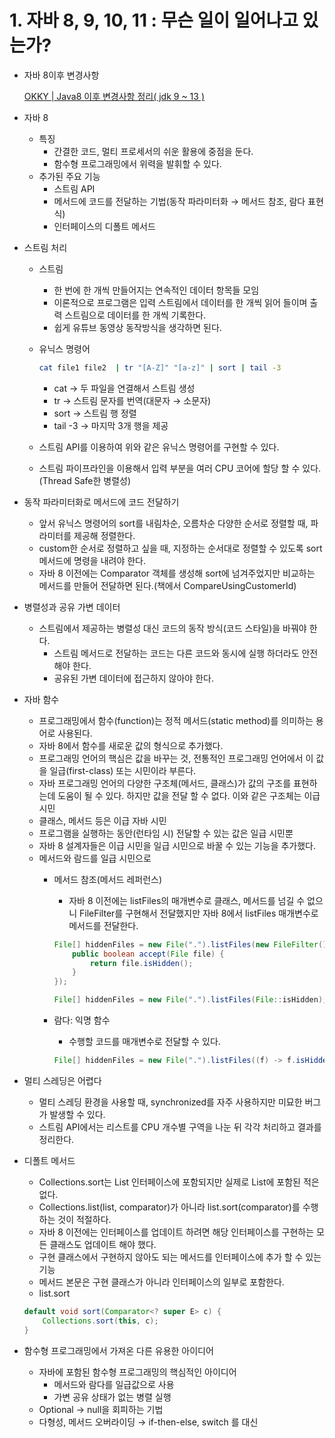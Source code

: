 # 1. 자바 8, 9, 10, 11 : 무슨 일이 일어나고 있는가?

- 자바 8이후 변경사항

    [OKKY | Java8 이후 변경사항 정리( jdk 9 ~ 13 )](https://okky.kr/article/802815)

- 자바 8
    - 특징
        - 간결한 코드, 멀티 프로세서의 쉬운 활용에 중점을 둔다.
        - 함수형 프로그래밍에서 위력을 발휘할 수 있다.
    - 추가된 주요 기능
        - 스트림 API
        - 메서드에 코드를 전달하는 기법(동작 파라미터화 → 메서드 참조, 람다 표현식)
        - 인터페이스의 디폴트 메서드
- 스트림 처리
    - 스트림
        - 한 번에 한 개씩 만들어지는 연속적인 데이터 항목들 모임
        - 이론적으로 프로그램은 입력 스트림에서 데이터를 한 개씩 읽어 들이며 출력 스트림으로 데이터를 한 개씩 기록한다.
        - 쉽게 유튜브 동영상 동작방식을 생각하면 된다.
    - 유닉스 명령어

        ```bash
        cat file1 file2  | tr "[A-Z]" "[a-z]" | sort | tail -3
        ```

        - cat → 두 파일을 연결해서 스트림 생성
        - tr → 스트림 문자를 번역(대문자 → 소문자)
        - sort → 스트림 행 정렬
        - tail -3 → 마지막 3개 행을 제공
    - 스트림 API를 이용하여 위와 같은 유닉스 명령어를 구현할 수 있다.
    - 스트림 파이프라인을 이용해서 입력 부분을 여러 CPU 코어에 할당 할 수 있다.(Thread Safe한 병렬성)
- 동작 파라미터화로 메서드에 코드 전달하기
    - 앞서 유닉스 명령어의 sort를 내림차순, 오름차순 다양한 순서로 정렬할 때, 파라미터를 제공해 정렬한다.
    - custom한 순서로 정렬하고 싶을 때, 지정하는 순서대로 정렬할 수 있도록 sort 메서드에 명령을 내려야 한다.
    - 자바 8 이전에는 Comparator  객체를 생성해 sort에 넘겨주었지만 비교하는 메서드를 만들어 전달하면 된다.(책에서 CompareUsingCustomerId)
- 병렬성과 공유 가변 데이터
    - 스트림에서 제공하는 병렬성 대신 코드의 동작 방식(코드 스타일)을 바꿔야 한다.
        - 스트림 메서드로 전달하는 코드는 다른 코드와 동시에 실행 하더라도 안전해야 한다.
        - 공유된 가변 데이터에 접근하지 않아야 한다.
- 자바 함수
    - 프로그래밍에서 함수(function)는 정적 메서드(static method)를 의미하는 용어로 사용된다.
    - 자바 8에서 함수를 새로운 값의 형식으로 추가했다.
    - 프로그래밍 언어의 핵심은 값을 바꾸는 것, 전통적인 프로그래밍 언어에서 이 값을 일급(first-class) 또는 시민이라 부른다.
    - 자바 프로그래밍 언어의 다양한 구조체(메서드, 클래스)가 값의 구조를 표현하는데 도움이 될 수 있다. 하지만 값을 전달 할 수 없다. 이와 같은 구조체는 이급 시민
    - 클래스, 메서드 등은 이급 자바 시민
    - 프로그램을 실행하는 동안(런타임 시) 전달할 수 있는 값은 일급 시민뿐
    - 자바 8 설계자들은 이급 시민을 일급 시민으로 바꿀 수 있는 기능을 추가했다.
    - 메서드와 람드를 일급 시민으로
        - 메서드 참조(메서드 레퍼런스)
            - 자바 8 이전에는 listFiles의 매개변수로 클래스, 메서드를 넘길 수 없으니 FileFilter를 구현해서 전달했지만 자바 8에서 listFiles 매개변수로 메서드를 전달한다.

            ```java
            File[] hiddenFiles = new File(".").listFiles(new FileFilter() {
            	public boolean accept(File file) {
            		return file.isHidden();
            	}
            });

            File[] hiddenFiles = new File(".").listFiles(File::isHidden);
            ```

        - 람다: 익명 함수
            - 수행할 코드를 매개변수로 전달할 수 있다.

            ```java
            File[] hiddenFiles = new File(".").listFiles((f) -> f.isHidden());
            ```

- 멀티 스레딩은 어렵다
    - 멀티 스레딩 환경을 사용할 때, synchronized를 자주 사용하지만 미묘한 버그가 발생할 수 있다.
    - 스트림 API에서는 리스트를 CPU 개수별 구역을 나눈 뒤 각각 처리하고 결과를 정리한다.
- 디폴트 메서드
    - Collections.sort는 List 인터페이스에 포함되지만 실제로 List에 포함된 적은 없다.
    - Collections.list(list, comparator)가 아니라 list.sort(comparator)를 수행하는 것이 적절하다.
    - 자바 8 이전에는 인터페이스를 업데이트 하려면 해당 인터페이스를 구현하는 모든 클래스도 업데이트 해야 했다.
    - 구현 클래스에서 구현하지 않아도 되는 메서드를 인터페이스에 추가 할 수 있는 기능
    - 메서드 본문은 구현 클래스가 아니라 인터페이스의 일부로 포함한다.
    - list.sort

    ```java
    default void sort(Comparator<? super E> c) {
    	Collections.sort(this, c);
    }
    ```

- 함수형 프로그래밍에서 가져온 다른 유용한 아이디어
    - 자바에 포함된 함수형 프로그래밍의 핵심적인 아이디어
        - 메서드와 람다를 일급값으로 사용
        - 가변 공유 상태가 없는 병렬 실행
    - Optional<T> → null을 회피하는 기법
    - 다형성, 메서드 오버라이딩 → if-then-else, switch 를 대신